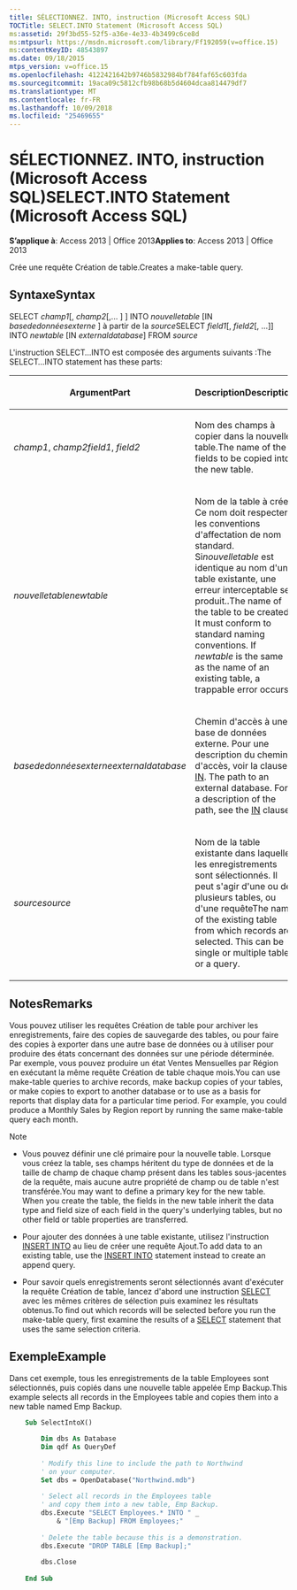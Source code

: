 ```yaml
---
title: SÉLECTIONNEZ. INTO, instruction (Microsoft Access SQL)
TOCTitle: SELECT.INTO Statement (Microsoft Access SQL)
ms:assetid: 29f3bd55-52f5-a36e-4e33-4b3499c6ce8d
ms:mtpsurl: https://msdn.microsoft.com/library/Ff192059(v=office.15)
ms:contentKeyID: 48543897
ms.date: 09/18/2015
mtps_version: v=office.15
ms.openlocfilehash: 4122421642b9746b5832984bf784faf65c603fda
ms.sourcegitcommit: 19aca09c5812cfb98b68b5d4604dcaa814479df7
ms.translationtype: MT
ms.contentlocale: fr-FR
ms.lasthandoff: 10/09/2018
ms.locfileid: "25469655"
---
```

# <a name="selectinto-statement-microsoft-access-sql"></a><span data-ttu-id="786b6-102">SÉLECTIONNEZ. INTO, instruction (Microsoft Access SQL)</span><span class="sxs-lookup"><span data-stu-id="786b6-102">SELECT.INTO Statement (Microsoft Access SQL)</span></span>


<span data-ttu-id="786b6-103">**S’applique à**: Access 2013 | Office 2013</span><span class="sxs-lookup"><span data-stu-id="786b6-103">**Applies to**: Access 2013 | Office 2013</span></span>

<span data-ttu-id="786b6-104">Crée une requête Création de table.</span><span class="sxs-lookup"><span data-stu-id="786b6-104">Creates a make-table query.</span></span>

## <a name="syntax"></a><span data-ttu-id="786b6-105">Syntaxe</span><span class="sxs-lookup"><span data-stu-id="786b6-105">Syntax</span></span>

<span data-ttu-id="786b6-106">SELECT *champ1*\[, *champ2*\[,... \] \] INTO *nouvelletable* \[IN *basededonnéesexterne* \] à partir de la *source*</span><span class="sxs-lookup"><span data-stu-id="786b6-106">SELECT *field1*\[, *field2*\[, …\]\] INTO *newtable* \[IN *externaldatabase*\] FROM *source*</span></span>

<span data-ttu-id="786b6-107">L'instruction SELECT…INTO est composée des arguments suivants :</span><span class="sxs-lookup"><span data-stu-id="786b6-107">The SELECT…INTO statement has these parts:</span></span>

<table>
<colgroup>
<col style="width: 50%" />
<col style="width: 50%" />
</colgroup>
<thead>
<tr class="header">
<th><p><span data-ttu-id="786b6-108">Argument</span><span class="sxs-lookup"><span data-stu-id="786b6-108">Part</span></span></p></th>
<th><p><span data-ttu-id="786b6-109">Description</span><span class="sxs-lookup"><span data-stu-id="786b6-109">Description</span></span></p></th>
</tr>
</thead>
<tbody>
<tr class="odd">
<td><p><span data-ttu-id="786b6-110"><em>champ1</em>, <em>champ2</em></span><span class="sxs-lookup"><span data-stu-id="786b6-110"><em>field1</em>, <em>field2</em></span></span></p></td>
<td><p><span data-ttu-id="786b6-111">Nom des champs à copier dans la nouvelle table.</span><span class="sxs-lookup"><span data-stu-id="786b6-111">The name of the fields to be copied into the new table.</span></span></p></td>
</tr>
<tr class="even">
<td><p><span data-ttu-id="786b6-112"><em>nouvelletable</em></span><span class="sxs-lookup"><span data-stu-id="786b6-112"><em>newtable</em></span></span></p></td>
<td><p><span data-ttu-id="786b6-p101">Nom de la table à créer. Ce nom doit respecter les conventions d'affectation de nom standard. Si<em>nouvelletable</em> est identique au nom d'une table existante, une erreur interceptable se produit..</span><span class="sxs-lookup"><span data-stu-id="786b6-p101">The name of the table to be created. It must conform to standard naming conventions. If <em>newtable</em> is the same as the name of an existing table, a trappable error occurs.</span></span></p></td>
</tr>
<tr class="odd">
<td><p><span data-ttu-id="786b6-116"><em>basededonnéesexterne</em></span><span class="sxs-lookup"><span data-stu-id="786b6-116"><em>externaldatabase</em></span></span></p></td>
<td><p><span data-ttu-id="786b6-p102">Chemin d'accès à une base de données externe. Pour une description du chemin d'accès, voir la clause <a href="https://msdn.microsoft.com/library/ff194542(v=office.15)">IN</a>.  </span><span class="sxs-lookup"><span data-stu-id="786b6-p102">The path to an external database. For a description of the path, see the <a href="https://msdn.microsoft.com/library/ff194542(v=office.15)">IN</a> clause.</span></span></p></td>
</tr>
<tr class="even">
<td><p><span data-ttu-id="786b6-119"><em>source</em></span><span class="sxs-lookup"><span data-stu-id="786b6-119"><em>source</em></span></span></p></td>
<td><p><span data-ttu-id="786b6-p103">Nom de la table existante dans laquelle les enregistrements sont sélectionnés. Il peut s'agir d'une ou de plusieurs tables, ou d'une requête</span><span class="sxs-lookup"><span data-stu-id="786b6-p103">The name of the existing table from which records are selected. This can be single or multiple tables or a query.</span></span></p></td>
</tr>
</tbody>
</table>


## <a name="remarks"></a><span data-ttu-id="786b6-122">Notes</span><span class="sxs-lookup"><span data-stu-id="786b6-122">Remarks</span></span>

<span data-ttu-id="786b6-p104">Vous pouvez utiliser les requêtes Création de table pour archiver les enregistrements, faire des copies de sauvegarde des tables, ou pour faire des copies à exporter dans une autre base de données ou à utiliser pour produire des états concernant des données sur une période déterminée. Par exemple, vous pouvez produire un état Ventes Mensuelles par Région en exécutant la même requête Création de table chaque mois.</span><span class="sxs-lookup"><span data-stu-id="786b6-p104">You can use make-table queries to archive records, make backup copies of your tables, or make copies to export to another database or to use as a basis for reports that display data for a particular time period. For example, you could produce a Monthly Sales by Region report by running the same make-table query each month.</span></span>


> [!NOTE]
> <UL>
> <LI>
> <P><span data-ttu-id="786b6-p105">Vous pouvez définir une clé primaire pour la nouvelle table. Lorsque vous créez la table, ses champs héritent du type de données et de la taille de champ de chaque champ présent dans les tables sous-jacentes de la requête, mais aucune autre propriété de champ ou de table n'est transférée.</span><span class="sxs-lookup"><span data-stu-id="786b6-p105">You may want to define a primary key for the new table. When you create the table, the fields in the new table inherit the data type and field size of each field in the query's underlying tables, but no other field or table properties are transferred.</span></span></P>
> <LI>
> <P><span data-ttu-id="786b6-127">Pour ajouter des données à une table existante, utilisez l'instruction <A href="insert-into-statement-microsoft-access-sql.md">INSERT INTO</A> au lieu de créer une requête Ajout.</span><span class="sxs-lookup"><span data-stu-id="786b6-127">To add data to an existing table, use the <A href="insert-into-statement-microsoft-access-sql.md">INSERT INTO</A> statement instead to create an append query.</span></span></P>
> <LI>
> <P><span data-ttu-id="786b6-128">Pour savoir quels enregistrements seront sélectionnés avant d'exécuter la requête Création de table, lancez d'abord une instruction <A href="select-statement-microsoft-access-sql.md">SELECT</A> avec les mêmes critères de sélection puis examinez les résultats obtenus.</span><span class="sxs-lookup"><span data-stu-id="786b6-128">To find out which records will be selected before you run the make-table query, first examine the results of a <A href="select-statement-microsoft-access-sql.md">SELECT</A> statement that uses the same selection criteria.</span></span></P></LI></UL>



## <a name="example"></a><span data-ttu-id="786b6-129">Exemple</span><span class="sxs-lookup"><span data-stu-id="786b6-129">Example</span></span>

<span data-ttu-id="786b6-130">Dans cet exemple, tous les enregistrements de la table Employees sont sélectionnés, puis copiés dans une nouvelle table appelée Emp Backup.</span><span class="sxs-lookup"><span data-stu-id="786b6-130">This example selects all records in the Employees table and copies them into a new table named Emp Backup.</span></span>

```vb
    Sub SelectIntoX() 
     
        Dim dbs As Database 
        Dim qdf As QueryDef 
     
        ' Modify this line to include the path to Northwind 
        ' on your computer. 
        Set dbs = OpenDatabase("Northwind.mdb") 
     
        ' Select all records in the Employees table  
        ' and copy them into a new table, Emp Backup. 
        dbs.Execute "SELECT Employees.* INTO " _ 
            & "[Emp Backup] FROM Employees;" 
             
        ' Delete the table because this is a demonstration. 
        dbs.Execute "DROP TABLE [Emp Backup];" 
         
        dbs.Close 
     
    End Sub
```
